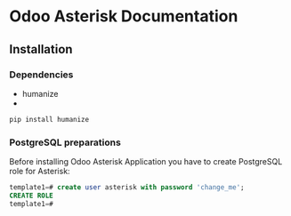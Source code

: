 # Odoo Asterisk Documentation

## Installation

### Dependencies
* humanize
*

```sh
pip install humanize
```

### PostgreSQL preparations
Before installing Odoo Asterisk Application you have to create PostgreSQL role for Asterisk:

```sql
template1=# create user asterisk with password 'change_me';
CREATE ROLE
template1=#

```

